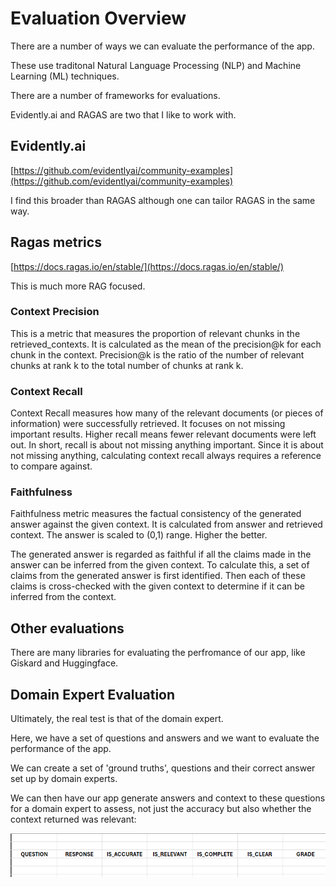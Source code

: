 # Evaluation Overview

There are a number of ways we can evaluate the performance of the app. 

These use traditonal Natural Language Processing (NLP) and Machine Learning (ML) techniques.

There are a number of frameworks for evaluations.

Evidently.ai and RAGAS are two that I like to work with.

## Evidently.ai
[https://github.com/evidentlyai/community-examples](https://github.com/evidentlyai/community-examples)

I find this broader than RAGAS although one can tailor RAGAS in the same way.

## Ragas metrics

[https://docs.ragas.io/en/stable/](https://docs.ragas.io/en/stable/)

This is much more RAG focused.

### Context Precision 

This is a metric that measures the proportion of relevant chunks in the retrieved_contexts. It is calculated as the mean of the precision@k for each chunk in the context. Precision@k is the ratio of the number of relevant chunks at rank k to the total number of chunks at rank k.

### Context Recall

Context Recall measures how many of the relevant documents (or pieces of information) were successfully retrieved. It focuses on not missing important results. Higher recall means fewer relevant documents were left out. In short, recall is about not missing anything important. Since it is about not missing anything, calculating context recall always requires a reference to compare against.

### Faithfulness

Faithfulness metric measures the factual consistency of the generated answer against the given context. It is calculated from answer and retrieved context. The answer is scaled to (0,1) range. Higher the better.

The generated answer is regarded as faithful if all the claims made in the answer can be inferred from the given context. To calculate this, a set of claims from the generated answer is first identified. Then each of these claims is cross-checked with the given context to determine if it can be inferred from the context. 


## Other evaluations

There are many libraries for evaluating the perfromance of our app, like Giskard and Huggingface.

## Domain Expert Evaluation

Ultimately, the real test is that of the domain expert.

Here, we have a set of questions and answers and we want to evaluate the performance of the app.

We can create a set of 'ground truths', questions and their correct answer set up by domain experts.

We can then have our app generate answers and context to these questions for a domain expert to assess, not just the accuracy but also whether the context returned was relevant:

![domain expert](../images/rag/evaluation_excel.png)

